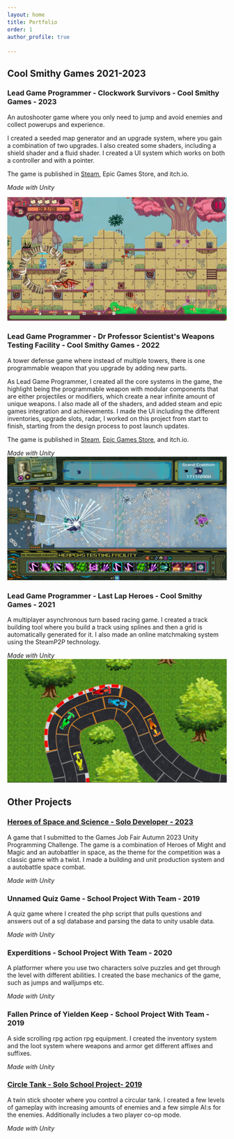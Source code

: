 ```yaml
---
layout: home
title: Portfolio
order: 1
author_profile: true

---
```


<h2> Cool Smithy Games 2021-2023</h2>


<h3 id="clockwork-survivors"> Lead Game Programmer - Clockwork Survivors - Cool Smithy Games - 2023</h3>
An autoshooter game where you only need to jump and avoid enemies and collect powerups and experience.

I created a seeded map generator and an upgrade system, where you gain a combination of two upgrades. I also created some shaders, including a shield shader and a fluid shader. I created a UI system which works on both a controller and with a pointer.

The game is published in <a href="https://store.steampowered.com/app/2062390/Clockwork_Survivors">Steam</a>, Epic Games Store, and itch.io.


*Made with Unity*

<img title="Clockwork Survivors Screenshot" alt="a screenshot of Clocwork Survivors gameplay" src="/assets/images/ClockworkScreenshot.jpg">

<h3 id="dps"> Lead Game Programmer - Dr Professor Scientist's Weapons Testing Facility - Cool Smithy Games - 2022</h3>

A tower defense game where instead of multiple towers, there is one programmable weapon that you upgrade by adding new parts. 

As Lead Game Programmer, I created all the core systems in the game, the highlight being the programmable weapon with modular components that are either projectiles or modifiers, which create a near infinite amount of unique weapons. I also made all of the shaders, and added steam and epic games integration and achievements. I made the UI including the different inventories, upgrade slots, radar, I worked on this project from start to finish, starting from the design process to post launch updates. 

The game is published in <a href="https://store.steampowered.com/app/1894320/Dr_Professor_Scientists_Weapons_Testing_Facility/">Steam</a>, <a href="https://store.epicgames.com/en-US/p/dr-professor-scientists-weapons-testing-facility-20a02f">Epic Games Store</a>, and itch.io.


*Made with Unity*
<img title="Screenshot" alt="a screenshot of Dr. Professor Scientist's Weapons Testing Facility gameplay" src="/assets/images/DPSScreenshot.jpg">


<h3 id="llh"> Lead Game Programmer - Last Lap Heroes - Cool Smithy Games - 2021</h3>

A multiplayer asynchronous turn based racing game. I created a track building tool where you build a track using splines and then a grid is automatically generated for it. 
I also made an online matchmaking system using the SteamP2P technology.


*Made with Unity*
<img title="Screenshot" alt="Alt text" src="/assets/images/LLH.jpg">

<h2> Other Projects </h2>
<h3 id="hoss"> <a href="https://paoran.itch.io/homminspace"> Heroes of Space and Science - Solo Developer - 2023</a></h3>

A game that I submitted to the Games Job Fair Autumn 2023 Unity Programming Challenge. The game is a combination of Heroes of Might and Magic and an autobattler in space, as the theme for the competition was a classic game with a twist. I made a building and unit production system and a autobattle space combat.


*Made with Unity*

<h3 id="quiz"> Unnamed Quiz Game - School Project With Team - 2019</h3>

A quiz game where I created the php script that pulls questions and answers out of a sql database and parsing the data to unity usable data.


*Made with Unity*
<h3 id="quiz"> 
Experditions - School Project With Team - 2020</h3>

A platformer where you use two characters solve puzzles and get through the level with different abilities. I created the base mechanics of the game, such as jumps and walljumps etc.

*Made with Unity*
<h3 id="quiz"> Fallen Prince of Yielden Keep - School Project With Team - 2019</h3>

A side scrolling rpg action rpg equipment. I created the inventory system and the loot system where weapons and armor get different affixes and suffixes.

*Made with Unity*
<h3 id="quiz"> <a href="https://paoran.itch.io/circle-tank-rise-of-the-squares">Circle Tank - Solo School Project- 2019</a></h3>

A twin stick shooter where you control a circular tank. I created a few levels of gameplay with increasing amounts of enemies and a few simple AI:s for the enemies. Additionally includes a two player co-op mode.


*Made with Unity*